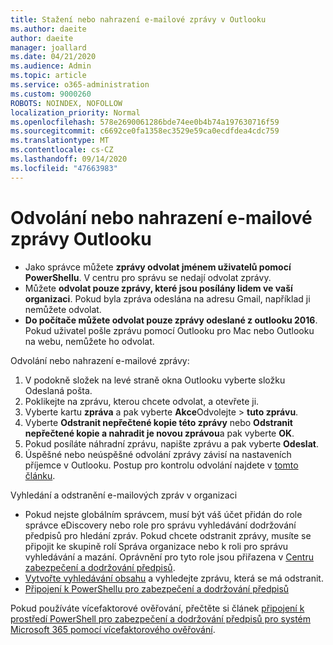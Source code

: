 ```yaml
---
title: Stažení nebo nahrazení e-mailové zprávy v Outlooku
ms.author: daeite
author: daeite
manager: joallard
ms.date: 04/21/2020
ms.audience: Admin
ms.topic: article
ms.service: o365-administration
ms.custom: 9000260
ROBOTS: NOINDEX, NOFOLLOW
localization_priority: Normal
ms.openlocfilehash: 578e2690061286bde74ee0b4b74a197630716f59
ms.sourcegitcommit: c6692ce0fa1358ec3529e59ca0ecdfdea4cdc759
ms.translationtype: MT
ms.contentlocale: cs-CZ
ms.lasthandoff: 09/14/2020
ms.locfileid: "47663983"
---
```

# <a name="recall-or-replace-an-outlook-email-message"></a>Odvolání nebo nahrazení e-mailové zprávy Outlooku

- Jako správce můžete **zprávy odvolat jménem uživatelů pomocí PowerShellu**. V centru pro správu se nedají odvolat zprávy.
- Můžete **odvolat pouze zprávy, které jsou posílány lidem ve vaší organizaci**. Pokud byla zpráva odeslána na adresu Gmail, například ji nemůžete odvolat.
- **Do počítače můžete odvolat pouze zprávy odeslané z outlooku 2016**. Pokud uživatel pošle zprávu pomocí Outlooku pro Mac nebo Outlooku na webu, nemůžete ho odvolat.

Odvolání nebo nahrazení e-mailové zprávy:

1. V podokně složek na levé straně okna Outlooku vyberte složku Odeslaná pošta.
1. Poklikejte na zprávu, kterou chcete odvolat, a otevřete ji.
1. Vyberte kartu **zpráva** a pak vyberte **Akce**Odvolejte  >  **tuto zprávu**.
1. Vyberte **Odstranit nepřečtené kopie této zprávy** nebo **Odstranit nepřečtené kopie a nahradit je novou zprávou**a pak vyberte **OK**.
1. Pokud posíláte náhradní zprávu, napište zprávu a pak vyberte **Odeslat**.
1. Úspěšné nebo neúspěšné odvolání zprávy závisí na nastaveních příjemce v Outlooku. Postup pro kontrolu odvolání najdete v [tomto článku](https://support.office.com/article/35027f88-d655-4554-b4f8-6c0729a723a0).

Vyhledání a odstranění e-mailových zpráv v organizaci

- Pokud nejste globálním správcem, musí být váš účet přidán do role správce eDiscovery nebo role pro správu vyhledávání dodržování předpisů pro hledání zpráv. Pokud chcete odstranit zprávy, musíte se připojit ke skupině rolí Správa organizace nebo k roli pro správu vyhledávání a mazání. Oprávnění pro tyto role jsou přiřazena v [Centru zabezpečení a dodržování předpisů](https://go.microsoft.com/fwlink/?linkid=2083731).
- [Vytvořte vyhledávání obsahu](https://docs.microsoft.com/microsoft-365/compliance/content-search) a vyhledejte zprávu, která se má odstranit.
- [Připojení k PowerShellu pro zabezpečení a dodržování předpisů](https://docs.microsoft.com/powershell/exchange/office-365-scc/connect-to-scc-powershell/connect-to-scc-powershell?view=exchange-ps)

Pokud používáte vícefaktorové ověřování, přečtěte si článek [připojení k prostředí PowerShell pro zabezpečení a dodržování předpisů pro systém Microsoft 365 pomocí vícefaktorového ověřování](https://docs.microsoft.com/powershell/exchange/office-365-scc/connect-to-scc-powershell/mfa-connect-to-scc-powershell?view=exchange-ps).